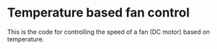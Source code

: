 # Temperature based fan control
This is the code for controlling the speed of a fan (DC motor) based on temperature.
